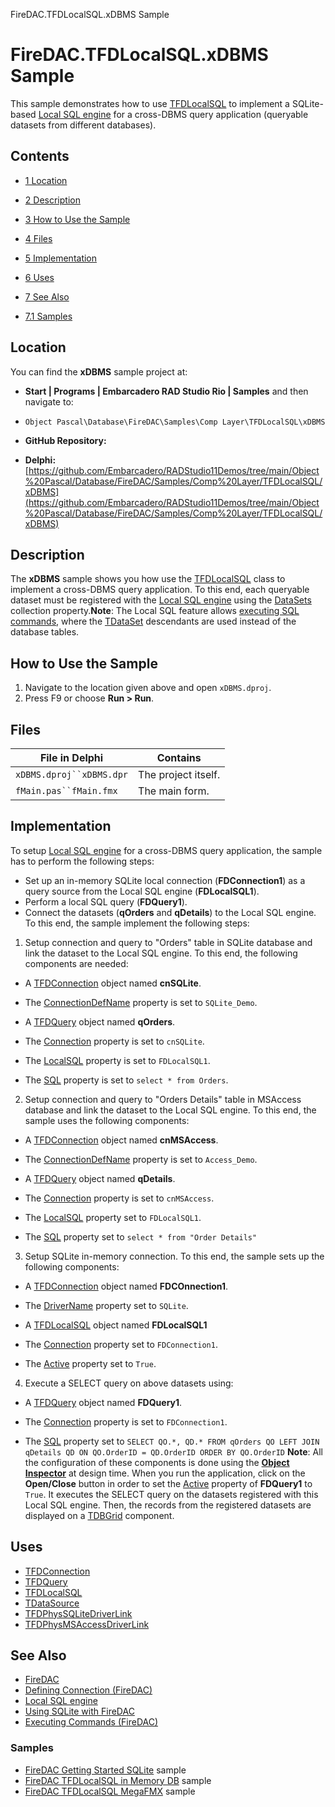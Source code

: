 FireDAC.TFDLocalSQL.xDBMS Sample[]()
# FireDAC.TFDLocalSQL.xDBMS Sample 


This sample demonstrates how to use [TFDLocalSQL](http://docwiki.embarcadero.com/Libraries/en/FireDAC.Phys.SQLiteVDataSet.TFDLocalSQL) to implement a SQLite-based [Local SQL engine](http://docwiki.embarcadero.com/RADStudio/en/Local_SQL_(FireDAC)) for a cross-DBMS query application (queryable datasets from different databases).
## Contents



* [1 Location](#Location)
* [2 Description](#Description)
* [3 How to Use the Sample](#How_to_Use_the_Sample)
* [4 Files](#Files)
* [5 Implementation](#Implementation)
* [6 Uses](#Uses)
* [7 See Also](#See_Also)

* [7.1 Samples](#Samples)


## Location 

You can find the **xDBMS** sample project at:
* **Start | Programs | Embarcadero RAD Studio Rio | Samples** and then navigate to:

* `Object Pascal\Database\FireDAC\Samples\Comp Layer\TFDLocalSQL\xDBMS`

* **GitHub Repository:**

* **Delphi:**[https://github.com/Embarcadero/RADStudio11Demos/tree/main/Object%20Pascal/Database/FireDAC/Samples/Comp%20Layer/TFDLocalSQL/xDBMS](https://github.com/Embarcadero/RADStudio11Demos/tree/main/Object%20Pascal/Database/FireDAC/Samples/Comp%20Layer/TFDLocalSQL/xDBMS)

## Description 

The **xDBMS** sample shows you how use the [TFDLocalSQL](http://docwiki.embarcadero.com/Libraries/en/FireDAC.Phys.SQLiteVDataSet.TFDLocalSQL) class to implement a cross-DBMS query application. To this end, each queryable dataset must be registered with the [Local SQL engine](http://docwiki.embarcadero.com/Libraries/en/FireDAC.Phys.SQLiteVDataSet.TFDLocalSQL) using the [DataSets](http://docwiki.embarcadero.com/Libraries/en/FireDAC.Comp.Client.TFDCustomLocalSQL.DataSets) collection property.**Note**: The Local SQL feature allows [executing SQL commands](http://docwiki.embarcadero.com/RADStudio/en/Executing_Commands_(FireDAC)), where the [TDataSet](http://docwiki.embarcadero.com/Libraries/en/Data.DB.TDataSet) descendants are used instead of the database tables.
## How to Use the Sample 


1.  Navigate to the location given above and open `xDBMS.dproj`.
2.  Press F9 or choose **Run > Run**.

## Files 



| File in Delphi           | Contains            |
| ------------------------ | ------------------- |
| `xDBMS.dproj``xDBMS.dpr` | The project itself. |
| `fMain.pas``fMain.fmx`   | The main form.      |


## Implementation 

To setup [Local SQL engine](http://docwiki.embarcadero.com/RADStudio/en/Local_SQL_(FireDAC)) for a cross-DBMS query application, the sample has to perform the following steps:
*  Set up an in-memory SQLite local connection (**FDConnection1**) as a query source from the Local SQL engine (**FDLocalSQL1**).
*  Perform a local SQL query (**FDQuery1**).
*  Connect the datasets (**qOrders** and **qDetails**) to the Local SQL engine.
To this end, the sample implement the following steps:
1.  Setup connection and query to "Orders" table in SQLite database and link the dataset to the Local SQL engine. To this end, the following components are needed:

*  A [TFDConnection](http://docwiki.embarcadero.com/Libraries/en/FireDAC.Comp.Client.TFDConnection) object named **cnSQLite**.

*  The [ConnectionDefName](http://docwiki.embarcadero.com/Libraries/en/FireDAC.Comp.Client.TFDCustomConnection.ConnectionDefName) property is set to `SQLite_Demo`.

*  A [TFDQuery](http://docwiki.embarcadero.com/Libraries/en/FireDAC.Comp.Client.TFDQuery) object named **qOrders**.

*  The [Connection](http://docwiki.embarcadero.com/Libraries/en/FireDAC.Comp.Client.TFDRdbmsDataSet.Connection) property is set to `cnSQLite`.
*  The [LocalSQL](http://docwiki.embarcadero.com/Libraries/en/FireDAC.Comp.Client.TFDAdaptedDataSet.LocalSQL) property is set to `FDLocalSQL1`.
*  The [SQL](http://docwiki.embarcadero.com/Libraries/en/FireDAC.Comp.Client.TFDCustomQuery.SQL) property is set to `select * from Orders`.

2.  Setup connection and query to "Orders Details" table in MSAccess database and link the dataset to the Local SQL engine. To this end, the sample uses the following components:

*  A [TFDConnection](http://docwiki.embarcadero.com/Libraries/en/FireDAC.Comp.Client.TFDConnection) object named **cnMSAccess**.

*  The [ConnectionDefName](http://docwiki.embarcadero.com/Libraries/en/FireDAC.Comp.Client.TFDCustomConnection.ConnectionDefName) property is set to `Access_Demo`.

*  A [TFDQuery](http://docwiki.embarcadero.com/Libraries/en/FireDAC.Comp.Client.TFDQuery) object named **qDetails**.

*  The [Connection](http://docwiki.embarcadero.com/Libraries/en/FireDAC.Comp.Client.TFDRdbmsDataSet.Connection) property is set to `cnMSAccess`.
*  The [LocalSQL](http://docwiki.embarcadero.com/Libraries/en/FireDAC.Comp.Client.TFDAdaptedDataSet.LocalSQL) property set to `FDLocalSQL1`.
*  The [SQL](http://docwiki.embarcadero.com/Libraries/en/FireDAC.Comp.Client.TFDCustomQuery.SQL) property set to `select * from "Order Details"`

3.  Setup SQLite in-memory connection. To this end, the sample sets up the following components:

*  A [TFDConnection](http://docwiki.embarcadero.com/Libraries/en/FireDAC.Comp.Client.TFDConnection) object named **FDCOnnection1**.

*  The [DriverName](http://docwiki.embarcadero.com/Libraries/en/FireDAC.Comp.Client.TFDConnection.DriverName) property set to `SQLite`.

*  A [TFDLocalSQL](http://docwiki.embarcadero.com/Libraries/en/FireDAC.Phys.SQLiteVDataSet.TFDLocalSQL) object named **FDLocalSQL1**

*  The [Connection](http://docwiki.embarcadero.com/Libraries/en/FireDAC.Phys.SQLiteVDataSet.TFDLocalSQL.Connection) property set to `FDConnection1`.
*  The [Active](http://docwiki.embarcadero.com/Libraries/en/FireDAC.Comp.Client.TFDCustomLocalSQL.Active) property set to `True`.

4.  Execute a SELECT query on above datasets using:

*  A [TFDQuery](http://docwiki.embarcadero.com/Libraries/en/FireDAC.Comp.Client.TFDQuery) object named **FDQuery1**.

*  The [Connection](http://docwiki.embarcadero.com/Libraries/en/FireDAC.Comp.Client.TFDRdbmsDataSet.Connection) property is set to `FDConnection1`.
*  The [SQL](http://docwiki.embarcadero.com/Libraries/en/FireDAC.Comp.Client.TFDCustomQuery.SQL) property set to `SELECT QO.*, QD.* FROM qOrders QO LEFT JOIN qDetails QD ON QO.OrderID = QD.OrderID ORDER BY QO.OrderID`
**Note**: All the configuration of these components is done using the **[Object Inspector](http://docwiki.embarcadero.com/RADStudio/en/Object_Inspector)** at design time. When you run the application, click on the **Open/Close** button in order to set the [Active](http://docwiki.embarcadero.com/Libraries/en/Data.DB.TDataSet.Active) property of **FDQuery1** to `True`. It executes the SELECT query on the datasets registered with this Local SQL engine. Then, the records from the registered datasets are displayed on a [TDBGrid](http://docwiki.embarcadero.com/Libraries/en/Vcl.DBGrids.TDBGrid) component.
## Uses 


* [TFDConnection](http://docwiki.embarcadero.com/Libraries/en/FireDAC.Comp.Client.TFDConnection)
* [TFDQuery](http://docwiki.embarcadero.com/Libraries/en/FireDAC.Comp.Client.TFDQuery)
* [TFDLocalSQL](http://docwiki.embarcadero.com/Libraries/en/FireDAC.Phys.SQLiteVDataSet.TFDLocalSQL)
* [TDataSource](http://docwiki.embarcadero.com/Libraries/en/Data.DB.TDataSource)
* [TFDPhysSQLiteDriverLink](http://docwiki.embarcadero.com/Libraries/en/FireDAC.Phys.SQLite.TFDPhysSQLiteDriverLink)
* [TFDPhysMSAccessDriverLink](http://docwiki.embarcadero.com/Libraries/en/FireDAC.Phys.MSAcc.TFDPhysMSAccessDriverLink)

## See Also 


* [FireDAC](http://docwiki.embarcadero.com/RADStudio/en/FireDAC)
* [Defining Connection (FireDAC)](http://docwiki.embarcadero.com/RADStudio/en/Defining_Connection_(FireDAC))
* [Local SQL engine](http://docwiki.embarcadero.com/RADStudio/en/Local_SQL_(FireDAC))
* [Using SQLite with FireDAC](http://docwiki.embarcadero.com/RADStudio/en/Using_SQLite_with_FireDAC)
* [Executing Commands (FireDAC)](http://docwiki.embarcadero.com/RADStudio/en/Executing_Commands_(FireDAC))

### Samples 


* [FireDAC Getting Started SQLite](http://docwiki.embarcadero.com/CodeExamples/en/FireDAC.SQLite_Sample) sample
* [FireDAC TFDLocalSQL in Memory DB](http://docwiki.embarcadero.com/CodeExamples/en/FireDAC.TFDLocalSQL_InMemDB_Sample) sample
* [FireDAC TFDLocalSQL MegaFMX](http://docwiki.embarcadero.com/CodeExamples/en/FireDAC.TFDLocalSQL_MegaFMX_Sample) sample





